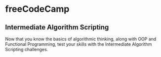 # freeCodeCamp
## Intermediate Algorithm Scripting

Now that you know the basics of algorithmic thinking, along with OOP and Functional Programming, test your skills with the Intermediate Algorithm Scripting challenges.
